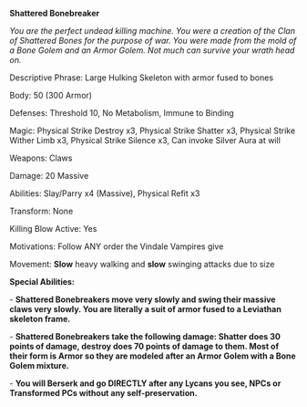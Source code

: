 **Shattered Bonebreaker**

*You are the perfect undead killing machine. You were a creation of the Clan of Shattered Bones for the purpose of war. You were made from the mold of a Bone Golem and an Armor Golem. Not much can survive your wrath head on.*

Descriptive Phrase: Large Hulking Skeleton with armor fused to bones

Body: 50 (300 Armor)

Defenses: Threshold 10, No Metabolism, Immune to Binding

Magic: Physical Strike Destroy x3, Physical Strike Shatter x3, Physical Strike Wither Limb x3, Physical Strike Silence x3, Can invoke Silver Aura at will

Weapons: Claws

Damage: 20 Massive

Abilities: Slay/Parry x4 (Massive), Physical Refit x3

Transform: None

Killing Blow Active: Yes

Motivations: Follow ANY order the Vindale Vampires give

Movement: **Slow** heavy walking and **slow** swinging attacks due to size

**Special Abilities:**

\-    **Shattered Bonebreakers move very slowly and swing their massive claws very slowly. You are literally a suit of armor fused to a Leviathan skeleton frame.**

\-    **Shattered Bonebreakers take the following damage: Shatter does 30 points of damage, destroy does 70 points of damage to them. Most of their form is Armor so they are modeled after an Armor Golem with a Bone Golem mixture.**

\-    **You will Berserk and go DIRECTLY after any Lycans you see, NPCs or Transformed PCs without any self-preservation.**

 

 

 

 

 

 

 

 

 

 

 

 

 